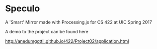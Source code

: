 # Speculo
A 'Smart' Mirror made with Processing.js for CS 422 at UIC Spring 2017

A demo to the project can be found here

http://anedumgottil.github.io/422/Project02/application.html

